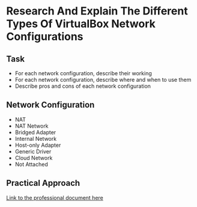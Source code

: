 # Research And Explain The Different Types Of VirtualBox Network Configurations

## Task
- For each network configuration, describe their working
- For each network configuration, describe where and when to use them
- Describe pros and cons of each network configuration

## Network Configuration
- NAT
- NAT Network
- Bridged Adapter
- Internal Network
- Host-only Adapter
- Generic Driver
- Cloud Network
- Not Attached

## Practical Approach
[Link to the professional document here](https://github.com/aaronamran/MSAF-System-Administration-Fundamentals/blob/main/Virtualization%20Fundamentals/virtualbox_network_config.pdf)
